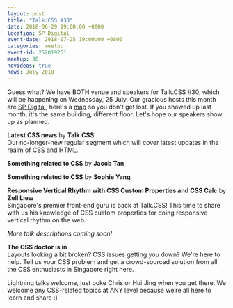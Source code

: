 ```yaml
---
layout: post
title: "Talk.CSS #30"
date: 2018-06-29 19:00:00 +0800
location: SP Digital
event-date: 2018-07-25 19:00:00 +0800
categories: meetup
event-id: 252019251
meetup: 30
novideos: true
news: July 2018
---
```

Guess what? We have BOTH venue and speakers for Talk.CSS #30, which will be happening on Wednesday, 25 July. Our gracious hosts this month are [SP Digital](https://blog.spdigital.io/), here's a [map](https://www.google.com/maps/place/SP+Digital+HQ/@1.2744059,103.840692,17z/data=!3m1!4b1!4m5!3m4!1s0x31da196c854930f9:0x3313dea2c34ebde7!8m2!3d1.2744005!4d103.8428807) so you don't get lost. If you showed up last month, it's the same building, different floor. Let's hope our speakers show up as planned.

**Latest CSS news** by **Talk.CSS**  
Our no-longer-new regular segment which will cover latest updates in the realm of CSS and HTML.

**Something related to CSS** by **Jacob Tan**

**Something related to CSS** by **Sophie Yang**

**Responsive Vertical Rhythm with CSS Custom Properties and CSS Calc** by **Zell Liew**  
Singapore's premier front-end guru is back at Talk.CSS! This time to share with us his knowledge of CSS custom properties for doing responsive vertical rhythm on the web.

*More talk descriptions coming soon!*

**The CSS doctor is in**  
Layouts looking a bit broken? CSS issues getting you down? We're here to help. Tell us your CSS problem and get a crowd-sourced solution from all the CSS enthusiasts in Singapore right here.

Lightning talks welcome, just poke Chris or Hui Jing when you get there. We welcome any CSS-related topics at ANY level because we’re all here to learn and share :)
